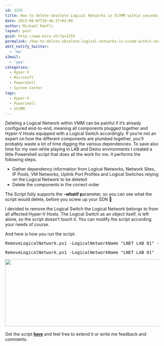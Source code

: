 ```yaml
---
id: 1255
title: How to delete obsolete Logical Networks in SCVMM within seconds
date: 2013-08-07T20:46:17+02:00
author: Michael Rüefli
layout: post
guid: http://www.miru.ch/?p=1255
permalink: /how-to-delete-obsolete-logical-networks-in-scvmm-within-seconds/
aktt_notify_twitter:
  - 'no'
s2mail:
  - 'yes'
categories:
  - Hyper-V
  - Microsoft
  - Powershell
  - System Center
tags:
  - Hyper-V
  - Powershell
  - SCVMM
---
```

Deleting a Logical Network within VMM can be painful if it&#8217;s already configured end-to-end, meaning all components plugged together and Hyper-V Hosts equipped with a Logical Switch accordingly. If you&#8217;re not an expert on how the different components are plumbed together, you&#8217;ll probably waste a lot of time digging the various dependencies. To save also time for my own while playing in LAB and Demo environments I created a little Powershell script that does all the work for me. It performs the following steps.

  * Gather dependency information from Logical Networks, Network Sites, IP Pools, VM Networks, Uplink Port Profiles and Logical Switches relying on the Logical Network to be deleted
  * Delete the components in the correct order

The Script fully supports the **-whatif p**arameter, so you can see what the script would delete, before you screw up your SDN 🙂

I decided to remove the Logical Switch the Logical Network belongs to from all affected Hyper-V Hosts. The Logical Switch as an object itself, is left alone, so the script doesn&#8217;t touch it. You can modify the script according your needs of course.

And here is how you run the script:

<pre>RemoveLogicalNetwork.ps1 -LogicalNetworkName "LNET_LAB_01" -whatif</pre>

<pre>RemoveLogicalNetwork.ps1 -LogicalNetworkName "LNET_LAB_01"</pre>

[<img class="alignleft size-full wp-image-1259" title="RemoveLogicalNetwork" alt="" src="../content/images/2013/08/rmln.jpg" width="959" height="219" srcset="../content/images/2013/08/rmln.jpg 959w, ../content/images/2013/08/rmln-300x68.jpg 300w" sizes="(max-width: 959px) 100vw, 959px" />](../content/images/2013/08/rmln.jpg)

Get the script [**here**](../content/images/2013/08/RemoveLogicalNetwork.zip) and feel free to extend it or write me feedback and comments.

&nbsp;